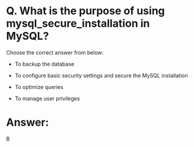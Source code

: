 # Q. What is the purpose of using mysql_secure_installation in MySQL?

Choose the correct answer from below:

- To backup the database

- To configure basic security settings and secure the MySQL installation

- To optimize queries

- To manage user privileges

# Answer:
B
